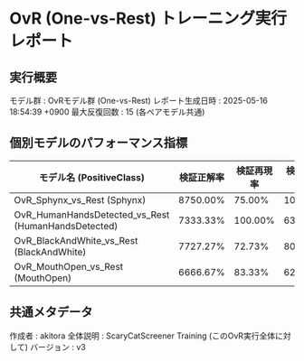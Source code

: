 # OvR (One-vs-Rest) トレーニング実行レポート

## 実行概要
モデル群         : OvRモデル群 (One-vs-Rest)
レポート生成日時   : 2025-05-16 18:54:39 +0900
最大反復回数     : 15 (各ペアモデル共通)
## 個別モデルのパフォーマンス指標
| モデル名 (PositiveClass) | 検証正解率 | 検証再現率 | 検証適合率 |
|--------------------------|--------------|--------------|--------------|
| OvR_Sphynx_vs_Rest (Sphynx) | 8750.00% | 75.00% | 100.00% |
| OvR_HumanHandsDetected_vs_Rest (HumanHandsDetected) | 7333.33% | 100.00% | 63.64% |
| OvR_BlackAndWhite_vs_Rest (BlackAndWhite) | 7727.27% | 72.73% | 80.00% |
| OvR_MouthOpen_vs_Rest (MouthOpen) | 6666.67% | 83.33% | 62.50% |

## 共通メタデータ
作成者            : akitora
全体説明          : ScaryCatScreener Training (このOvR実行全体に対して)
バージョン        : v3